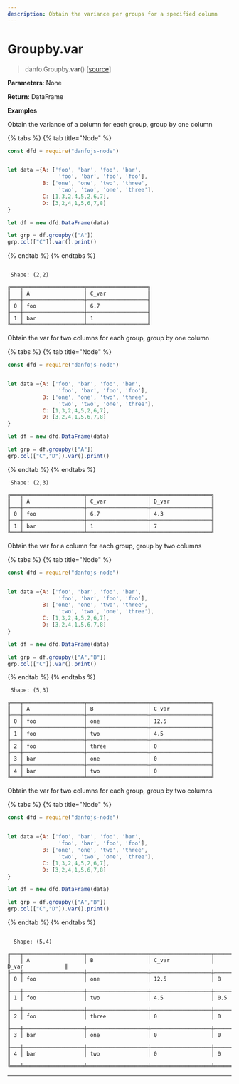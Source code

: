 ```yaml
---
description: Obtain the variance per groups for a specified column
---
```


# Groupby.var

> danfo.Groupby.**var**()     \[[source](https://github.com/javascriptdata/danfojs/blob/9bfda6dcb6b2b620591ec7b3340d35e3f801c8ab/src/danfojs-base/aggregators/groupby.ts#L456)]

**Parameters**: None

**Return**: DataFrame

**Examples**

Obtain the variance of a column for each group, group by one column

{% tabs %}
{% tab title="Node" %}
```javascript
const dfd = require("danfojs-node")


let data ={A: ['foo', 'bar', 'foo', 'bar',
                'foo', 'bar', 'foo', 'foo'],
           B: ['one', 'one', 'two', 'three',
                'two', 'two', 'one', 'three'],
           C: [1,3,2,4,5,2,6,7],
           D: [3,2,4,1,5,6,7,8]
}

let df = new dfd.DataFrame(data)

let grp = df.groupby(["A"])
grp.col(["C"]).var().print()
```
{% endtab %}
{% endtabs %}

```

 Shape: (2,2) 

╔═══╤═══════════════════╤═══════════════════╗
║   │ A                 │ C_var             ║
╟───┼───────────────────┼───────────────────╢
║ 0 │ foo               │ 6.7               ║
╟───┼───────────────────┼───────────────────╢
║ 1 │ bar               │ 1                 ║
╚═══╧═══════════════════╧═══════════════════╝
```

Obtain the var for two columns for each group, group by one column

{% tabs %}
{% tab title="Node" %}
```javascript
const dfd = require("danfojs-node")


let data ={A: ['foo', 'bar', 'foo', 'bar',
                'foo', 'bar', 'foo', 'foo'],
           B: ['one', 'one', 'two', 'three',
                'two', 'two', 'one', 'three'],
           C: [1,3,2,4,5,2,6,7],
           D: [3,2,4,1,5,6,7,8]
}

let df = new dfd.DataFrame(data)

let grp = df.groupby(["A"])
grp.col(["C","D"]).var().print()
```
{% endtab %}
{% endtabs %}

```
 Shape: (2,3) 

╔═══╤═══════════════════╤═══════════════════╤═══════════════════╗
║   │ A                 │ C_var             │ D_var             ║
╟───┼───────────────────┼───────────────────┼───────────────────╢
║ 0 │ foo               │ 6.7               │ 4.3               ║
╟───┼───────────────────┼───────────────────┼───────────────────╢
║ 1 │ bar               │ 1                 │ 7                 ║
╚═══╧═══════════════════╧═══════════════════╧═══════════════════╝
```

Obtain the var for a column for each group, group by two columns

{% tabs %}
{% tab title="Node" %}
```javascript
const dfd = require("danfojs-node")


let data ={A: ['foo', 'bar', 'foo', 'bar',
                'foo', 'bar', 'foo', 'foo'],
           B: ['one', 'one', 'two', 'three',
                'two', 'two', 'one', 'three'],
           C: [1,3,2,4,5,2,6,7],
           D: [3,2,4,1,5,6,7,8]
}

let df = new dfd.DataFrame(data)

let grp = df.groupby(["A","B"])
grp.col(["C"]).var().print()

```
{% endtab %}
{% endtabs %}

```
 Shape: (5,3) 

╔═══╤═══════════════════╤═══════════════════╤═══════════════════╗
║   │ A                 │ B                 │ C_var             ║
╟───┼───────────────────┼───────────────────┼───────────────────╢
║ 0 │ foo               │ one               │ 12.5              ║
╟───┼───────────────────┼───────────────────┼───────────────────╢
║ 1 │ foo               │ two               │ 4.5               ║
╟───┼───────────────────┼───────────────────┼───────────────────╢
║ 2 │ foo               │ three             │ 0                 ║
╟───┼───────────────────┼───────────────────┼───────────────────╢
║ 3 │ bar               │ one               │ 0                 ║
╟───┼───────────────────┼───────────────────┼───────────────────╢
║ 4 │ bar               │ two               │ 0                 ║
╚═══╧═══════════════════╧═══════════════════╧═══════════════════╝
```

Obtain the var for two columns for each group, group by two columns

{% tabs %}
{% tab title="Node" %}
```javascript
const dfd = require("danfojs-node")


let data ={A: ['foo', 'bar', 'foo', 'bar',
                'foo', 'bar', 'foo', 'foo'],
           B: ['one', 'one', 'two', 'three',
                'two', 'two', 'one', 'three'],
           C: [1,3,2,4,5,2,6,7],
           D: [3,2,4,1,5,6,7,8]
}

let df = new dfd.DataFrame(data)

let grp = df.groupby(["A","B"])
grp.col(["C","D"]).var().print()
```
{% endtab %}
{% endtabs %}

```
  
  Shape: (5,4) 

╔═══╤═══════════════════╤═══════════════════╤═══════════════════╤═══════════════════╗
║   │ A                 │ B                 │ C_var             │ D_var             ║
╟───┼───────────────────┼───────────────────┼───────────────────┼───────────────────╢
║ 0 │ foo               │ one               │ 12.5              │ 8                 ║
╟───┼───────────────────┼───────────────────┼───────────────────┼───────────────────╢
║ 1 │ foo               │ two               │ 4.5               │ 0.5               ║
╟───┼───────────────────┼───────────────────┼───────────────────┼───────────────────╢
║ 2 │ foo               │ three             │ 0                 │ 0                 ║
╟───┼───────────────────┼───────────────────┼───────────────────┼───────────────────╢
║ 3 │ bar               │ one               │ 0                 │ 0                 ║
╟───┼───────────────────┼───────────────────┼───────────────────┼───────────────────╢
║ 4 │ bar               │ two               │ 0                 │ 0                 ║
╚═══╧═══════════════════╧═══════════════════╧═══════════════════╧═══════════════════╝
```

****
